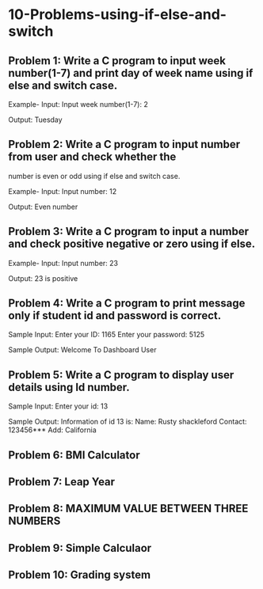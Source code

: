 # 10-Problems-using-if-else-and-switch

## Problem 1: Write a C program to input week number(1-7) and print day of week name using if else and switch case.

Example-
Input:
Input week number(1-7): 2

Output:
Tuesday

## Problem 2: Write a C program to input number from user and check whether the
number is even or odd using if else and switch case.

Example-
Input:
Input number: 12

Output:
Even number

## Problem 3: Write a C program to input a number and check positive negative or zero using if else.

Example-
Input:
Input number: 23

Output:
23 is positive

## Problem 4: Write a C program to print message only if student id and password is correct.

Sample Input:
Enter your ID: 1165
Enter your password: 5125

Sample Output:
Welcome To Dashboard User

## Problem 5: Write a C program to display user details using Id number.

Sample Input:
Enter your id: 13

Sample Output:
Information of id 13 is:
Name: Rusty shackleford
Contact: 123456***
Add: California

## Problem 6: BMI Calculator

## Problem 7: Leap Year

## Problem 8: MAXIMUM VALUE BETWEEN THREE NUMBERS

## Problem 9: Simple Calculaor

## Problem 10: Grading system
